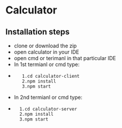# Calculator

## Installation steps

- clone or download the zip 
- open calculator in your IDE
- open cmd or terimanl in that particular IDE
- In 1st termianl or cmd type:
-        1.cd calculator-client
         2.npm install
         3.npm start
- In 2nd termianl or cmd type:
-       1.cd calculator-server
        2.npm install
        3.npm start
